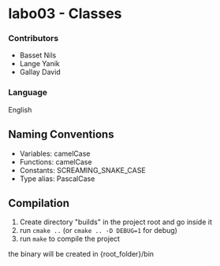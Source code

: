 # labo03 - Classes

### Contributors
* Basset Nils
* Lange Yanik
* Gallay David

### Language
English

## Naming Conventions
* Variables: camelCase
* Functions: camelCase
* Constants: SCREAMING_SNAKE_CASE
* Type alias: PascalCase

## Compilation

1. Create directory "builds" in the project root and go inside it
2. run `cmake ..` (or `cmake .. -D DEBUG=1` for debug)
3. run `make` to compile the project

the binary will be created in {root_folder}/bin